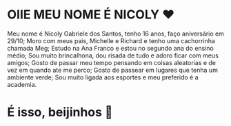 # OIIE MEU NOME É NICOLY ❤️
Meu nome é Nicoly Gabriele dos Santos, tenho 16 anos, faço aniversário em 29/10;
Moro com meus pais, Michelle e Richard e tenho uma cachorrinha chamada Meg;
Estudo na Ana Franco e estou no segundo ana do ensino médio;
Sou muito brincalhona, dou risada de tudo e adoro ficar com meus amigos;
Gosto de passar meu tempo pensando em coisas aleatorias e de vez em quando ate me perco;
Gosto de passear em lugares que tenha um ambiente verde;
Sou muito ligada aos esportes e meu preferido é a academia.

# É isso, beijinhos 💋
